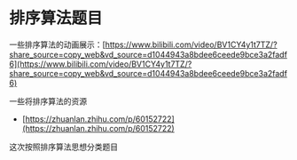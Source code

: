 # 排序算法题目

一些排序算法的动画展示：[https://www.bilibili.com/video/BV1CY4y1t7TZ/?share_source=copy_web&vd_source=d1044943a8bdee6ceede9bce3a2fadf6](https://www.bilibili.com/video/BV1CY4y1t7TZ/?share_source=copy_web&vd_source=d1044943a8bdee6ceede9bce3a2fadf6)



一些将排序算法的资源

- [https://zhuanlan.zhihu.com/p/60152722](https://zhuanlan.zhihu.com/p/60152722)



这次按照排序算法思想分类题目
